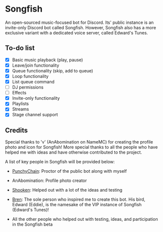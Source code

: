 # Songfish 

An open-sourced music-focused bot for Discord. Its' public instance is an invite-only Discord bot called Songfish. However, Songfish also has a more exclusive variant with a dedicated voice server, called Edward's Tunes.

## To-do list
- [x] Basic music playback (play, pause)
- [x] Leave/join functionality
- [x] Queue functionality (skip, add to queue)
- [x] Loop functionality
- [x] List queue command  
- [ ] DJ permissions
- [ ] Effects
- [x] Invite-only functionality
- [x] Playlists
- [x] Streams
- [x] Stage channel support

## Credits

Special thanks to 'v' (AnAbomination on NameMC) for creating the profile photo and icon for Songfish! More special thanks to all the people who have helped me with ideas and have otherwise contributed to the project.

A list of key people in Songfish will be provided below:

- [PunchyChain](https://twitter.com/PunchyChain): Proctor of the public bot along with myself

- AnAbomination: Profile photo creator

- [Shooken](https://twitter.com/shooken64): Helped out with a lot of the ideas and testing

- [Bren](https://github.com/smatman): The sole person who inspired me to create this bot. His bird, Edward (Eddie), is the namesake of the VIP instance of Songfish (Edward's Tunes)!

- All the other people who helped out with testing, ideas, and participation in the Songfish beta